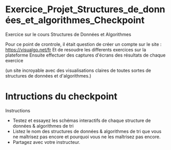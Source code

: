 # Exercice_Projet_Structures_de_données_et_algorithmes_Checkpoint
Exercice sur le cours Structures de Données et Algorithmes

Pour ce point de crontrole, il était question de créer un compte sur le site : https://visualgo.net/fr
Et de resoudre les differents exercices sur la plateforme
Ensuite effectuer des captures d'écrans des résultats de chaque exercice

(un site incroyable avec des visualisations claires de toutes sortes de structures de données et d'algorithmes.)

# Intructions du checkpoint

Instructions

- Testez et essayez les schémas interactifs de chaque structure de données & algorithmes de tri
- Listez le nom des structures de données & algorithmes de tri que vous ne maîtrisez pas encore et pourquoi vous ne les maîtrisez pas encore.
- Partagez avec votre instructeur.
